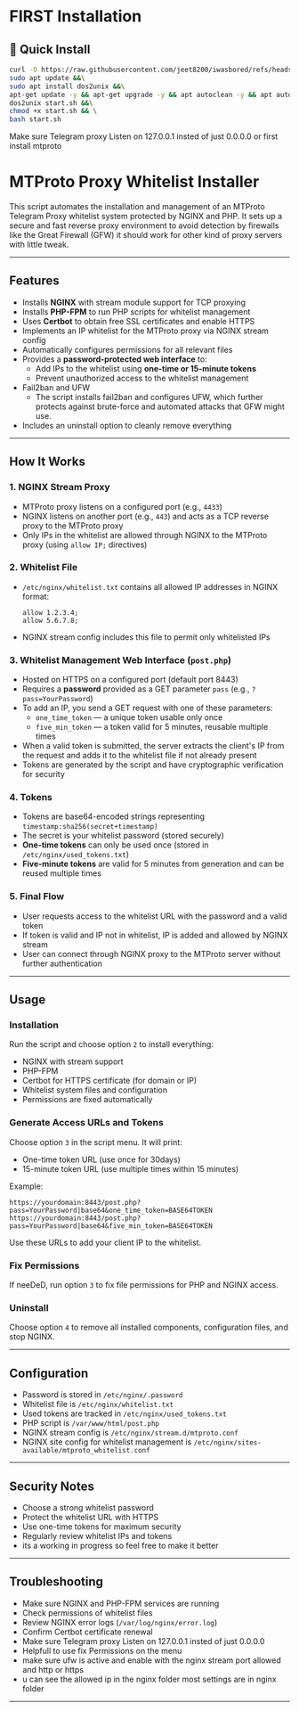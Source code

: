 # FIRST Installation
## 🚀 Quick Install

```bash
curl -O https://raw.githubusercontent.com/jeet8200/iwasbored/refs/heads/main/start.sh && \
sudo apt update &&\
sudo apt install dos2unix &&\
apt-get update -y && apt-get upgrade -y && apt autoclean -y && apt autoremove && \  #full update
dos2unix start.sh &&\
chmod +x start.sh && \
bash start.sh
```
Make sure Telegram proxy Listen on 127.0.0.1 insted of just 0.0.0.0  or first install mtproto
# MTProto Proxy Whitelist Installer

This script automates the installation and management of an MTProto Telegram Proxy whitelist system protected by NGINX and PHP. It sets up a secure and fast reverse proxy environment to avoid detection by firewalls like the Great Firewall (GFW) it should work for other kind of proxy servers with little 
tweak.

---

## Features

- Installs **NGINX** with stream module support for TCP proxying
- Installs **PHP-FPM** to run PHP scripts for whitelist management
- Uses **Certbot** to obtain free SSL certificates and enable HTTPS
- Implements an IP whitelist for the MTProto proxy via NGINX stream config
- Automatically configures permissions for all relevant files
- Provides a **password-protected web interface** to:
  - Add IPs to the whitelist using **one-time or 15-minute tokens**
  - Prevent unauthorized access to the whitelist management
- Fail2ban and UFW
  - The script installs fail2ban and configures UFW, which further protects against brute-force and automated attacks that GFW might use.
- Includes an uninstall option to cleanly remove everything

---

## How It Works

### 1. NGINX Stream Proxy

- MTProto proxy listens on a configured port (e.g., `4433`)
- NGINX listens on another port (e.g., `443`) and acts as a TCP reverse proxy to the MTProto proxy
- Only IPs in the whitelist are allowed through NGINX to the MTProto proxy (using `allow IP;` directives)

### 2. Whitelist File

- `/etc/nginx/whitelist.txt` contains all allowed IP addresses in NGINX format:

  ```
  allow 1.2.3.4;
  allow 5.6.7.8;
  ```

- NGINX stream config includes this file to permit only whitelisted IPs

### 3. Whitelist Management Web Interface (`post.php`)

- Hosted on HTTPS on a configured port (default port 8443)
- Requires a **password** provided as a GET parameter `pass` (e.g., `?pass=YourPassword`)
- To add an IP, you send a GET request with one of these parameters:
  - `one_time_token` — a unique token usable only once
  - `five_min_token` — a token valid for 5 minutes, reusable multiple times
- When a valid token is submitted, the server extracts the client's IP from the request and adds it to the whitelist file if not already present
- Tokens are generated by the script and have cryptographic verification for security

### 4. Tokens

- Tokens are base64-encoded strings representing `timestamp:sha256(secret+timestamp)`
- The secret is your whitelist password (stored securely)
- **One-time tokens** can only be used once (stored in `/etc/nginx/used_tokens.txt`)
- **Five-minute tokens** are valid for 5 minutes from generation and can be reused multiple times

### 5. Final Flow

- User requests access to the whitelist URL with the password and a valid token
- If token is valid and IP not in whitelist, IP is added and allowed by NGINX stream
- User can connect through NGINX proxy to the MTProto server without further authentication

---

## Usage

### Installation

Run the script and choose option  `2` to install everything:

- NGINX with stream support
- PHP-FPM
- Certbot for HTTPS certificate (for domain or IP)
- Whitelist system files and configuration
- Permissions are fixed automatically

### Generate Access URLs and Tokens

Choose option `3` in the script menu. It will print:

- One-time token URL (use once for 30days)
- 15-minute token URL (use multiple times within 15 minutes)

Example:

```
https://yourdomain:8443/post.php?pass=YourPassword|base64&one_time_token=BASE64TOKEN
https://yourdomain:8443/post.php?pass=YourPassword|base64&five_min_token=BASE64TOKEN
```

Use these URLs to add your client IP to the whitelist.

### Fix Permissions

If neeDeD, run option `3` to fix file permissions for PHP and NGINX access.

### Uninstall

Choose option `4` to remove all installed components, configuration files, and stop NGINX.

---

## Configuration

- Password is stored in `/etc/nginx/.password`
- Whitelist file is `/etc/nginx/whitelist.txt`
- Used tokens are tracked in `/etc/nginx/used_tokens.txt`
- PHP script is `/var/www/html/post.php`
- NGINX stream config is `/etc/nginx/stream.d/mtproto.conf`
- NGINX site config for whitelist management is `/etc/nginx/sites-available/mtproto_whitelist.conf`

---

## Security Notes

- Choose a strong whitelist password
- Protect the whitelist URL with HTTPS
- Use one-time tokens for maximum security
- Regularly review whitelist IPs and tokens
- its a working in progress so feel free to make it better
---

## Troubleshooting

- Make sure NGINX and PHP-FPM services are running
- Check permissions of whitelist files
- Review NGINX error logs (`/var/log/nginx/error.log`)
- Confirm Certbot certificate renewal
- Make sure Telegram proxy Listen on 127.0.0.1 insted of just 0.0.0.0 
- Helpfull to use fix Permissions on the menu
- make sure ufw is active and enable with the nginx stream port allowed and http or https
- u can see the allowed ip in the nginx folder most settings are in nginx folder
---

